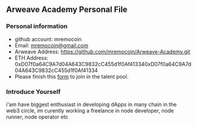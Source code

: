 ## Arweave Academy Personal File

### Personal information

- github account: mremocoin
- Email: mremocoin@gmail.com
- Arweave Address: https://github.com/mremocoin/Arweave-Academy.git
- ETH Address: 0xD07f0a64C9A7d04A643C9832cC455d1f0Af413340xD07f0a64C9A7d04A643C9832cC455d1f0Af41334
- Please finish this [form](https://docs.google.com/forms/d/e/1FAIpQLSfWA5fIIcBgmRppm3jNz5vmf9Mai_QMVil-2pO4r7YKn_Zhtw/viewform?usp=sf_link) to join in the talent pool.

### Introduce Yourself
 i'am have biggest enthusiast in developing dApps in many chain in the web3 circle, im curently working a freelance in node developer, node runner, node operator etc
